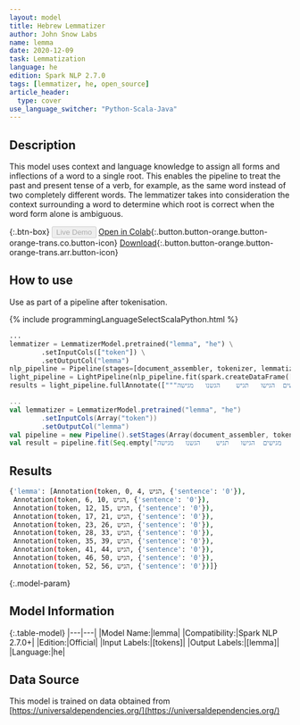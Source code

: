```yaml
---
layout: model
title: Hebrew Lemmatizer
author: John Snow Labs
name: lemma
date: 2020-12-09
task: Lemmatization
language: he
edition: Spark NLP 2.7.0
tags: [lemmatizer, he, open_source]
article_header:
  type: cover
use_language_switcher: "Python-Scala-Java"
---
```


## Description

This model uses context and language knowledge to assign all forms and inflections of a word to a single root. This enables the pipeline to treat the past and present tense of a verb, for example, as the same word instead of two completely different words. The lemmatizer takes into consideration the context surrounding a word to determine which root is correct when the word form alone is ambiguous.

{:.btn-box}
<button class="button button-orange" disabled>Live Demo</button>
[Open in Colab](https://colab.research.google.com/github/JohnSnowLabs/spark-nlp-workshop/blob/b2eb08610dd49d5b15077cc499a94b4ec1e8b861/jupyter/annotation/english/model-downloader/Create%20custom%20pipeline%20-%20NerDL.ipynb){:.button.button-orange.button-orange-trans.co.button-icon}
[Download](https://s3.amazonaws.com/auxdata.johnsnowlabs.com/public/models/lemma_he_2.7.0_2.4_1607522684355.zip){:.button.button-orange.button-orange-trans.arr.button-icon}

## How to use

Use as part of a pipeline after tokenisation.

<div class="tabs-box" markdown="1">
{% include programmingLanguageSelectScalaPython.html %}

```python
...
lemmatizer = LemmatizerModel.pretrained("lemma", "he") \
        .setInputCols(["token"]) \
        .setOutputCol("lemma")
nlp_pipeline = Pipeline(stages=[document_assembler, tokenizer, lemmatizer])
light_pipeline = LightPipeline(nlp_pipeline.fit(spark.createDataFrame([[""]]).toDF("text")))
results = light_pipeline.fullAnnotate(["""להגיש	הגישה	הגיש	הגשתי	יגיש	מגישים	הגישו	תגיש	הגשנו	מגישה"""])

```
```scala
...
val lemmatizer = LemmatizerModel.pretrained("lemma", "he")
        .setInputCols(Array("token"))
        .setOutputCol("lemma")
val pipeline = new Pipeline().setStages(Array(document_assembler, tokenizer, lemmatizer))
val result = pipeline.fit(Seq.empty["להגיש	הגישה	הגיש	הגשתי	יגיש	מגישים	הגישו	תגיש	הגשנו	מגישה"].toDS.toDF("text")).transform(data)
```
</div>

## Results

```bash
{'lemma': [Annotation(token, 0, 4, הגיש, {'sentence': '0'}),
 Annotation(token, 6, 10, הגיש, {'sentence': '0'}),
 Annotation(token, 12, 15, הגיש, {'sentence': '0'}),
 Annotation(token, 17, 21, הגיש, {'sentence': '0'}),
 Annotation(token, 23, 26, הגיש, {'sentence': '0'}),
 Annotation(token, 28, 33, הגיש, {'sentence': '0'}),
 Annotation(token, 35, 39, הגיש, {'sentence': '0'}),
 Annotation(token, 41, 44, הגיש, {'sentence': '0'}),
 Annotation(token, 46, 50, הגיש, {'sentence': '0'}),
 Annotation(token, 52, 56, הגיש, {'sentence': '0'})]}
```

{:.model-param}
## Model Information

{:.table-model}
|---|---|
|Model Name:|lemma|
|Compatibility:|Spark NLP 2.7.0+|
|Edition:|Official|
|Input Labels:|[tokens]|
|Output Labels:|[lemma]|
|Language:|he|

## Data Source

This model is trained on data obtained from [https://universaldependencies.org/](https://universaldependencies.org/)
